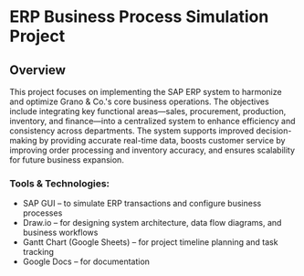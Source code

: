 # ERP Business Process Simulation Project

## Overview
This project focuses on implementing the SAP ERP system to harmonize and optimize Grano & Co.'s core business operations. The objectives include integrating key functional areas—sales, procurement, production, inventory, and finance—into a centralized system to enhance efficiency and consistency across departments. The system supports improved decision-making by providing accurate real-time data, boosts customer service by improving order processing and inventory accuracy, and ensures scalability for future business expansion.

### Tools & Technologies:
- SAP GUI – to simulate ERP transactions and configure business processes
- Draw.io – for designing system architecture, data flow diagrams, and business workflows
- Gantt Chart (Google Sheets) – for project timeline planning and task tracking
- Google Docs – for documentation
